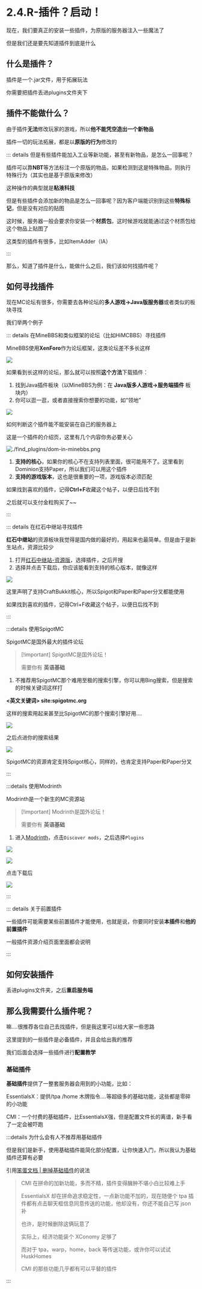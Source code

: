 # 2.4.R-插件？启动！

现在，我们要真正的安装一些插件，为原版的服务器注入一些魔法了

但是我们还是要先知道插件到底是什么

## 什么是插件？

插件是一个.jar文件，用于拓展玩法

你需要把插件丢进plugins文件夹下

## 插件不能做什么？

由于插件**无法**修改玩家的游戏，所以**他不能凭空造出一个新物品**

插件一切的玩法拓展，都是以**原版的行为**修改的

::: details 但是有些插件能加入工业等新功能，甚至有新物品，是怎么一回事呢？

插件可以靠**NBT**等方法标注一个原版的物品，如果检测到这是特殊物品，则执行特殊行为（其实也是基于原版来修改）

这种操作的典型就是**粘液科技**

但是有些插件会添加新的物品是怎么一回事呢？因为客户端能识别到这些**特殊标记**，但是没有对应的贴图

这时候，服务器一般会要求你安装一个**材质包**，这时候游戏就能通过这个材质包给这个物品上贴图了

这类型的插件有很多，比如ItemAdder（IA）

:::

那么，知道了插件是什么，能做什么之后，我们该如何找插件呢？

## 如何寻找插件

现在MC论坛有很多，你需要去各种论坛的**多人游戏->Java版服务器**或者类似的板块寻找

我们举两个例子

::: details 在MineBBS和类似框架的论坛（比如HiMCBBS）寻找插件

MineBBS使用**XenForo**作为论坛框架，这类论坛差不多长这样

![](./find_plugins/minebbs-index.png)

如果看到长这样的论坛，那么就可以按照**这个方法**下载插件：

1. 找到Java插件板块（以MineBBS为例：在 **Java版多人游戏->服务端插件** 板块内）
2. 你可以逛一逛，或者直接搜索你想要的功能，如“领地”

![](./find_plugins/minebbs-plugin.png)

如何判断这个插件能不能安装在自己的服务器上

这是一个插件的介绍页，这里有几个内容你务必要关心

![./find_plugins/dom-in-minebbs.png](./find_plugins/dom-in-minebbs.png)

1. **支持的核心**，如果你的核心不在支持列表里面，很可能用不了。这里看到Dominion支持Paper，所以我们可以用这个插件
2. **支持的游戏版本**，这也是很重要的一项，游戏版本必须匹配

如果找到喜欢的插件，记得**Ctrl+F**收藏这个帖子，以便日后找不到

之后就可以支付金粒购买了~~

:::

::: details 在红石中继站寻找插件

**红石中继站**的资源板块我觉得是国内做的最好的，用起来也最简单。但是由于是新生站点，资源比较少

1. 打开[红石中继站-资源版](https://www.mczwlt.net/resource?type=plugin)，选择插件，之后开搜
2. 选择并点击下载后，你应该能看到支持的核心版本，就像这样

![](./find_plugins/mczwlt-download.png)

这里声明了支持CraftBukkit核心，所以Spigot和Paper和Paper分叉都能使用

如果找到喜欢的插件，记得Ctrl+F收藏这个帖子，以便日后找不到

:::

:::details 使用SpigotMC

SpigotMC是国外最大的插件论坛

> [!important] SpigotMC是国外论坛！
> 
> 需要你有 **英语基础**

1. 不推荐用SpigotMC那个难用至极的搜索引擎，你可以用Bing搜索，但是搜索的时候关键词这样打

**<英文关键词> site:spigotmc.org**

这样的搜索用起来甚至比SpigotMC的那个搜索引擎好用....

![](./find_plugins/spigotmc-with-bing.png)


之后点进你的搜索结果

![](./find_plugins/spigotmc-page.png)

SpigotMC的资源肯定支持Spigot核心，同样的，也肯定支持Paper和Paper分叉

:::

:::details 使用Modrinth

Modrinth是一个新生的MC资源站

> [!important] Modrinth是国外论坛！
>
> 需要你有 **英语基础**
> 

1. 进入[Modrinth](https://modrinth.com/)，点击`Discover mods`，之后选择`Plugins`

![](./find_plugins/mod-example.png)

![](./find_plugins/mod-info.png)

点击下载后

![](./find_plugins/mod-download.png)

:::

::: details 关于前置插件

一些插件可能需要某些前置插件才能使用，也就是说，你要同时安装**本插件**和**他的前置插件**

一般插件资源介绍页面里面都会说明

:::

## 如何安装插件

丢进plugins文件夹，之后**重启服务端**

## 那么我需要什么插件呢？

嘛....很推荐各位自己去找插件，但是我这里可以给大家一些思路

这里提到的一些插件是必备插件，并且会给出我的推荐

我们后面会选择一些插件进行**配置教学**

### 基础插件

**基础插件**提供了一整套服务器会用到的小功能，比如：

EssentialsX：提供/tpa /home 木牌指令....等超级多的基础功能，这些都是零碎的小功能

CMI：一个付费的基础插件，比EssentialsX强，但是配置文件长的离谱，新手看了一定会被吓跑

:::details 为什么会有人不推荐用基础插件

但是我们是新手，使用基础插件能简化部分配置，让你快速入门，所以我认为基础插件还算有必要

引用[笨蛋文档 | 删掉基础插件](https://nitwikit.8aka.org/Java/process/plugin/ManageTool/BasicPlugins/delete/)的说法

> CMI 在拼命的加新功能，多而不精，插件变得臃肿不堪小白比较难上手
> 
> EssentialsX 却在拼命追求稳定性，一点新功能不加的，现在随便个 tpa 插件都有点击聊天框信息同意传送的功能，他却没有，你还不能自己写 json 补
>
> 也许，是时候删除这俩玩意了
>
> 实际上，经济功能装个 XConomy 足够了
>
> 而对于 tpa，warp，home，back 等传送功能，或许你可以试试 HuskHomes
>
> CMI 的那些功能几乎都有可以平替的插件

:::

### 